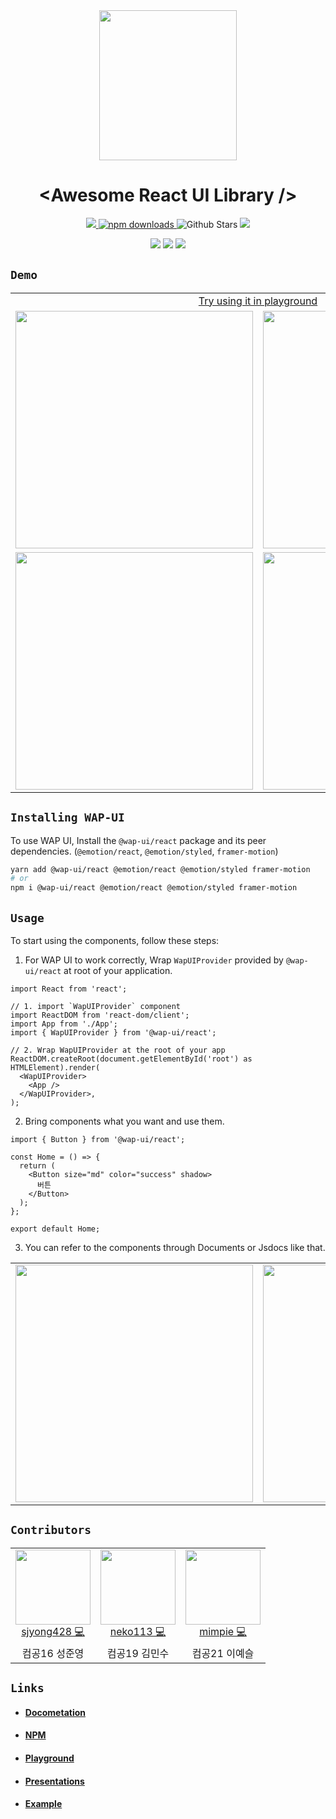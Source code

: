 <div align="center"><img src="https://user-images.githubusercontent.com/75781414/192261497-b3e4b288-d1c5-4d27-a062-da65a876ecfb.png" width="220" height="240">
</div>

# <div align="center">&lt;Awesome React UI Library /&gt;</div>

<p align="center">
  <a href="https://github.com/pknu-wap/wap-ui/blob/main/LICENSE">
    <img src="https://badgen.net/github/license/pknu-wap/wap-ui">
  </a>
  <a href="https://www.npmjs.com/package/@wap-ui/react">
    <img src="https://img.shields.io/npm/dm/wap-ui.svg?style=flat-round" alt="npm downloads">
  </a>
  <img alt="Github Stars" src="https://badgen.net/github/stars/pknu-wap/wap-ui" />
  <img src="https://badgen.net/github/release/pknu-wap/wap-ui">

</p>
<p align="center">
  <img src="https://badgen.net/github/issues/pknu-wap/wap-ui">
  <img src="https://badgen.net/github/prs/pknu-wap/wap-ui">
  <img src="https://badgen.net/github/contributors/pknu-wap/wap-ui">
</p>

## `Demo`

<table align="center">
  <tr align="center">
    <td colspan="2">
      <a href="https://wap-ui.vercel.app/?path=/story/components-button--default">Try using it in playground</a>
    </td>
  </tr>
  <tr>
    <td>
      <img src="https://user-images.githubusercontent.com/75781414/208494136-402c2f72-c2ed-422b-8569-4a8e6d7d2a6c.gif" width=380 />
    </td>
    <td>
      <img src="https://user-images.githubusercontent.com/75781414/208494143-7b6160eb-69ca-4b3a-aa96-8945ac424df4.gif" width=380 />
    </td>
  </tr>
  <tr>
    <td>
      <img src="https://user-images.githubusercontent.com/75781414/208494160-27c10e7a-665a-43c0-b76b-9efc4732d74b.gif" width=380 />
    </td>
    <td>
      <img src="https://user-images.githubusercontent.com/75781414/208494166-1c2a715e-201b-4fbe-bdbe-f2309e9f0aab.gif" width=380 />
    </td>
  </tr>
</table>

## `Installing WAP-UI`

To use WAP UI, Install the `@wap-ui/react` package and its peer dependencies.
(`@emotion/react`, `@emotion/styled`, `framer-motion`)

```sh
yarn add @wap-ui/react @emotion/react @emotion/styled framer-motion
# or
npm i @wap-ui/react @emotion/react @emotion/styled framer-motion
```

## `Usage`

To start using the components, follow these steps:

1. For WAP UI to work correctly, Wrap `WapUIProvider` provided by `@wap-ui/react` at root of your application.

```tsx
import React from 'react';

// 1. import `WapUIProvider` component
import ReactDOM from 'react-dom/client';
import App from './App';
import { WapUIProvider } from '@wap-ui/react';

// 2. Wrap WapUIProvider at the root of your app
ReactDOM.createRoot(document.getElementById('root') as HTMLElement).render(
  <WapUIProvider>
    <App />
  </WapUIProvider>,
);
```

2. Bring components what you want and use them.

```tsx
import { Button } from '@wap-ui/react';

const Home = () => {
  return (
    <Button size="md" color="success" shadow>
      버튼
    </Button>
  );
};

export default Home;
```

3. You can refer to the components through Documents or Jsdocs like that.
<table align="center">
  <tr>
    <td>
      <img src="https://user-images.githubusercontent.com/75781414/209553479-d030fe18-ace4-4d3d-9f66-a5c76af20e06.png" width=380 />
    </td>
    <td>
      <img src="https://user-images.githubusercontent.com/75781414/209556214-0146d9f0-e92e-461f-a3d7-d48351940cb3.png" width=380 />
    </td>
  </tr>
</table>

## `Contributors`

<table>
  <tr>
    <td align="center">
      <a href="https://github.com/sjyoung428">
        <img src="https://avatars.githubusercontent.com/u/77968955?v=4" width="120px;"/>
        <br />
        <a href="https://github.com/pknu-wap/wap-ui/commits/main?author=sjyoung428" title="Code">sjyong428 💻</a>
    </td>
    <td align="center">
      <a href="https://github.com/neko113">
        <img src="https://avatars.githubusercontent.com/u/75781414?v=4" width="120px;"/>
        <br />
        <a href="https://github.com/pknu-wap/wap-ui/commits/main?author=neko113" title="Code">neko113 💻</a>
    </td>
    <td align="center">
      <a href="https://github.com/mimpie">
        <img src="https://avatars.githubusercontent.com/u/108365477?v=4" width="120px;"/>
        <br />
        <a href="https://github.com/pknu-wap/wap-ui/commits/main?author=mimpie" title="Code">mimpie 💻</a>
    </td>
  </tr>
    <tr>
    <td align="center">컴공16 성준영</td>
    <td align="center">컴공19 김민수</td>
    <td align="center">컴공21 이예슬</td>
  </tr>
</table>

## `Links`

- #### [Docometation](https://github.com/pknu-wap/wap-ui/tree/main/docs)
- #### [NPM](https://www.npmjs.com/package/wap-ui)
- #### [Playground](https://wap-ui.vercel.app/)
- #### [Presentations](https://github.com/pknu-wap/wap-ui/tree/main/ppt)
- #### [Example](https://github.com/pknu-wap/wap-ui/tree/main/example)
